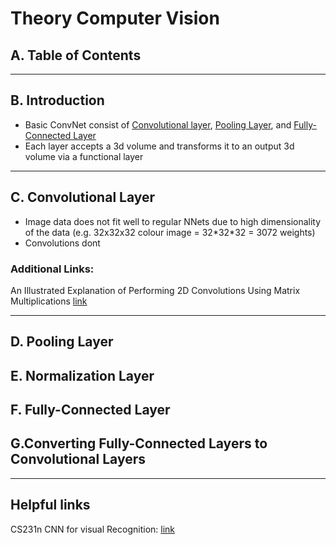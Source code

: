 # Theory Computer Vision

## A. Table of Contents

---
## B. Introduction
- Basic ConvNet consist of [Convolutional layer](#b-convolutional-layer), [Pooling Layer](#c-pooling-layer), and [Fully-Connected Layer](#e-fully-connected-layer)
- Each layer accepts a 3d volume and transforms it to an output 3d volume via a functional layer 

---
## C. Convolutional Layer
- Image data does not fit well to regular NNets due to high dimensionality of the data (e.g. 32x32x32 colour image = 32\*32\*32 = 3072 weights)
- Convolutions dont

### Additional Links:
An Illustrated Explanation of Performing 2D Convolutions Using Matrix Multiplications [link](https://medium.com/@_init_/an-illustrated-explanation-of-performing-2d-convolutions-using-matrix-multiplications-1e8de8cd2544)

---
## D. Pooling Layer

## E. Normalization Layer

## F. Fully-Connected Layer

## G.Converting Fully-Connected Layers to Convolutional Layers

---
## Helpful links

CS231n CNN for visual Recognition: [link](https://cs231n.github.io/convolutional-networks/)